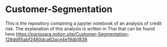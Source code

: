 # Customer-Segmentation

This is the repository containing a jupyter notebook of an analysis of credit risk. 
The explanation of this analysis is written in Thai that can be found here https://panissara.notion.site/Customer-Segmentation-128dd95abf2480dca62ace4e19db1839.
